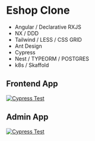 # Eshop Clone

- Angular / Declarative RXJS
- NX / DDD
- Tailwind / LESS / CSS GRID
- Ant Design
- Cypress
- Nest / TYPEORM / POSTGRES
- k8s / Skaffold

## Frontend App

[![Cypress Test](https://raw.githubusercontent.com/iromashko/eshop-clone/master/eshop.png)]()

## Admin App

[![Cypress Test](https://raw.githubusercontent.com/iromashko/eshop-clone/master/eshop-admin.png)]()
